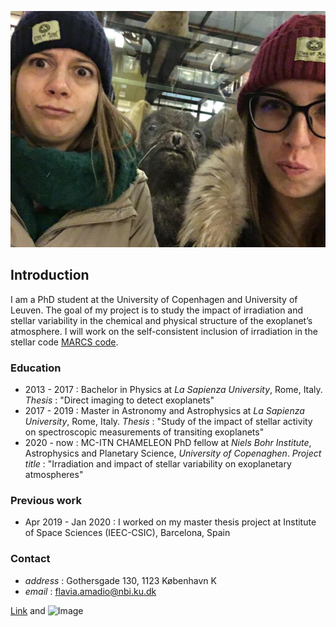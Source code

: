 ![Image](picture.jpg)

## Introduction
I am a PhD student at the University of Copenhagen and University of Leuven. The goal of my project is to study the impact of irradiation and stellar variability in the chemical and physical structure of the exoplanet’s atmosphere. I will work on the self-consistent inclusion of irradiation in the stellar code [MARCS code](https://ui.adsabs.harvard.edu/abs/2008A%26A...486..951G/abstract).
 
###  Education
   - 2013 - 2017 : Bachelor in Physics at _La Sapienza University_, Rome, Italy.
                    _Thesis_ : "Direct imaging to detect exoplanets"
   - 2017 - 2019 : Master in Astronomy and Astrophysics at _La Sapienza University_, Rome, Italy.
                    _Thesis_ : "Study of the impact of stellar activity on spectroscopic measurements of transiting exoplanets"
   - 2020 - now : MC-ITN CHAMELEON PhD fellow at _Niels Bohr Institute_, Astrophysics and Planetary Science, _University of Copenaghen_. 
                  _Project title_ : "Irradiation and impact of stellar variability on exoplanetary atmospheres"
   
### Previous work
   - Apr 2019 - Jan 2020 : I worked on my master thesis project at Institute of Space Sciences (IEEC-CSIC), Barcelona, Spain

### Contact
   - _address_ : Gothersgade 130, 1123 København K
   - _email_ : flavia.amadio@nbi.ku.dk
   





[Link](url) and ![Image](src)
```

